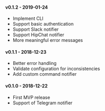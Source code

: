 #### v0.1.2 - 2019-01-24
* Implement CLI
* Support basic authentication
* Support Slack notifier
* Support HipChat notifier
* More meaningful error messages

#### v0.1.1 - 2018-12-23
* Better error handling
* Validate configuration for inconsistencies
* Add custom command notifier

#### v0.1.0 - 2018-12-22
* First MVP release
* Support of Telegram notifier
